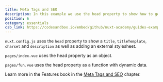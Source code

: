 ```yaml
---
title: Meta Tags and SEO
description: In this example we use the head property to show how to get good SEO.
position: 6
category: essentials
csb_link: https://codesandbox.io/embed/github/nuxt-academy/guides-examples/tree/master/03_features/06_meta_tags_seo?
---
```


<example-intro></example-intro>

`nuxt.config.js` uses the `head` property to show a `title`, `titleTemplate`, `charset` and `description` as well as adding an external stylesheet.

`pages/index.vue` uses the head property as an object.

`pages/fun.vue` uses the head property as a function with dynamic data.

<base-alert type="next">

Learn more in the Features book in the [Meta Tags and SEO](/guides/features/meta-tags-seo) chapter.

</base-alert>

<code-sandbox :src="csb_link"></code-sandbox>
